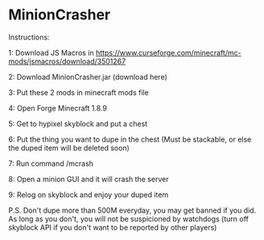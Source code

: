 # MinionCrasher
Instructions:

1: Download JS Macros in https://www.curseforge.com/minecraft/mc-mods/jsmacros/download/3501267

2: Download MinionCrasher.jar (download here)

3: Put these 2 mods in minecraft mods file

4: Open Forge Minecraft 1.8.9

5: Get to hypixel skyblock and put a chest

6: Put the thing you want to dupe in the chest (Must be stackable, or else the duped item will be deleted soon)

7: Run command /mcrash

8: Open a minion GUI and it will crash the server

9: Relog on skyblock and enjoy your duped item

P.S. Don't dupe more than 500M everyday, you may get banned if you did. As long as you don't, you will not be suspicioned by watchdogs (turn off skyblock API if you don't want to be reported by other players)

